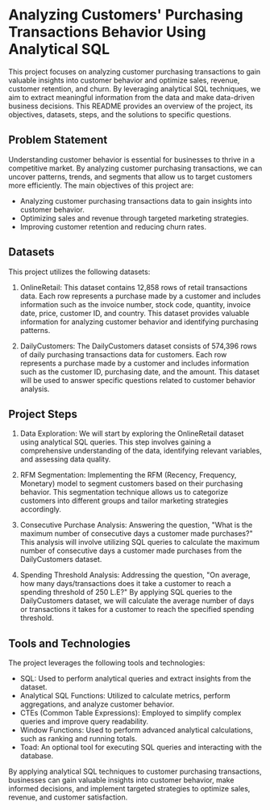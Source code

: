 # Analyzing Customers' Purchasing Transactions Behavior Using Analytical SQL

This project focuses on analyzing customer purchasing transactions to gain valuable insights into customer behavior and optimize sales, revenue, customer retention, and churn. By leveraging analytical SQL techniques, we aim to extract meaningful information from the data and make data-driven business decisions. This README provides an overview of the project, its objectives, datasets, steps, and the solutions to specific questions.

## Problem Statement

Understanding customer behavior is essential for businesses to thrive in a competitive market. By analyzing customer purchasing transactions, we can uncover patterns, trends, and segments that allow us to target customers more efficiently. The main objectives of this project are:

- Analyzing customer purchasing transactions data to gain insights into customer behavior.
- Optimizing sales and revenue through targeted marketing strategies.
- Improving customer retention and reducing churn rates.

## Datasets

This project utilizes the following datasets:

1. OnlineRetail: This dataset contains 12,858 rows of retail transactions data. Each row represents a purchase made by a customer and includes information such as the invoice number, stock code, quantity, invoice date, price, customer ID, and country. This dataset provides valuable information for analyzing customer behavior and identifying purchasing patterns.

2. DailyCustomers: The DailyCustomers dataset consists of 574,396 rows of daily purchasing transactions data for customers. Each row represents a purchase made by a customer and includes information such as the customer ID, purchasing date, and the amount. This dataset will be used to answer specific questions related to customer behavior analysis.

## Project Steps

1. Data Exploration: We will start by exploring the OnlineRetail dataset using analytical SQL queries. This step involves gaining a comprehensive understanding of the data, identifying relevant variables, and assessing data quality.

2. RFM Segmentation: Implementing the RFM (Recency, Frequency, Monetary) model to segment customers based on their purchasing behavior. This segmentation technique allows us to categorize customers into different groups and tailor marketing strategies accordingly.

3. Consecutive Purchase Analysis: Answering the question, "What is the maximum number of consecutive days a customer made purchases?" This analysis will involve utilizing SQL queries to calculate the maximum number of consecutive days a customer made purchases from the DailyCustomers dataset.

4. Spending Threshold Analysis: Addressing the question, "On average, how many days/transactions does it take a customer to reach a spending threshold of 250 L.E?" By applying SQL queries to the DailyCustomers dataset, we will calculate the average number of days or transactions it takes for a customer to reach the specified spending threshold.



## Tools and Technologies
The project leverages the following tools and technologies:
- SQL: Used to perform analytical queries and extract insights from the dataset.
- Analytical SQL Functions: Utilized to calculate metrics, perform aggregations, and analyze customer behavior.
- CTEs (Common Table Expressions): Employed to simplify complex queries and improve query readability.
- Window Functions: Used to perform advanced analytical calculations, such as ranking and running totals.
- Toad: An optional tool for executing SQL queries and interacting with the database.

By applying analytical SQL techniques to customer purchasing transactions, businesses can gain valuable insights into customer behavior, make informed decisions, and implement targeted strategies to optimize sales, revenue, and customer satisfaction.


